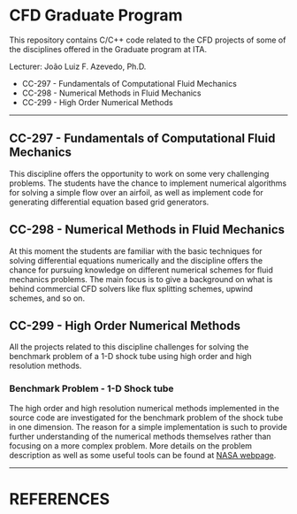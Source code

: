 # CFD Graduate Program
This repository contains C/C++ code related to the CFD projects of some of the disciplines offered in the Graduate program at ITA.

Lecturer: João Luiz F. Azevedo, Ph.D.

- CC-297 - Fundamentals of Computational Fluid Mechanics
- CC-298 - Numerical Methods in Fluid Mechanics
- CC-299 - High Order Numerical Methods

---


## CC-297 - Fundamentals of Computational Fluid Mechanics
This discipline offers the opportunity to work on some very challenging problems. The students have the chance to implement numerical algorithms for solving a simple flow over an airfoil, as well as implement code for generating differential equation based grid generators.

## CC-298 - Numerical Methods in Fluid Mechanics
At this moment the students are familiar with the basic techniques for solving differential equations numerically and the discipline offers the chance for pursuing knowledge on different numerical schemes for fluid mechanics problems. The main focus is to give a background on what is behind commercial CFD solvers like flux splitting schemes, upwind schemes, and so on.

## CC-299 - High Order Numerical Methods
All the projects related to this discipline challenges for solving the benchmark problem of a 1-D shock tube using high order and high resolution methods.
### Benchmark Problem - 1-D Shock tube
The high order and high resolution numerical methods implemented in the source code are investigated for the benchmark problem of the shock tube in one dimension. The reason for a simple implementation is such to provide further understanding of the numerical methods themselves rather than focusing on a more complex problem. More details on the problem description as well as some useful tools can be found at [NASA webpage](https://www.grc.nasa.gov/WWW/wind/valid/stube/stube.html).


---
# REFERENCES

<!--
1. <a name="whiteley"></a> Joe Pitt-Francis and Jonathan Whiteley. 2017. *Guide to Scientific Computing in C++*, 2nd Edition. Springer.
-->
